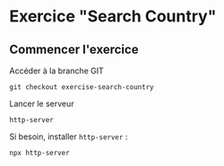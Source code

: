 # Exercice "Search Country" 

## Commencer l'exercice

Accéder à la branche GIT

`git checkout exercise-search-country`

Lancer le serveur

`http-server`

Si besoin, installer `http-server` :

`npx http-server`
